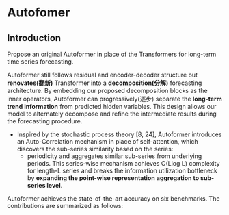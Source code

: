 # Autofomer
## Introduction
Propose an original Autoformer in place of the Transformers for long-term time series forecasting. 

Autoformer still follows residual and encoder-decoder structure but
**renovates(翻新)** Transformer into a **decomposition(分解)** forecasting architecture. 
By embedding our proposed decomposition blocks as the inner operators, Autoformer can progressively(逐步) separate the **long-term trend information** from predicted hidden variables. 
This design allows our model to alternately decompose and refine the intermediate results during the forecasting procedure. 
- Inspired by the stochastic process theory [8, 24], Autoformer introduces an Auto-Correlation mechanism in place of self-attention, which discovers the sub-series similarity based on the series:
    - periodicity and aggregates similar sub-series from underlying periods. 
This series-wise mechanism achieves O(Llog L) complexity for length-L series and breaks the information utilization bottleneck by **expanding the point-wise representation aggregation to sub-series level**.

Autoformer achieves the state-of-the-art accuracy on six benchmarks. The contributions are summarized as follows: